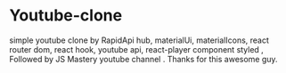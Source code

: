 # Youtube-clone
simple youtube clone by RapidApi hub, materialUi, materialIcons, react router dom, react hook, youtube api, react-player component styled , Followed by JS Mastery youtube channel . Thanks for this awesome guy. 
